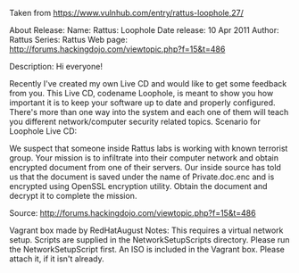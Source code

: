 Taken from https://www.vulnhub.com/entry/rattus-loophole,27/

About Release:
    Name: Rattus: Loophole
    Date release: 10 Apr 2011
    Author: Rattus
    Series: Rattus
    Web page: http://forums.hackingdojo.com/viewtopic.php?f=15&t=486

Description:
Hi everyone!

Recently I've created my own Live CD and would like to get some feedback from you. This Live CD, codename Loophole, is meant to show you how important it is to keep your software up to date and properly configured. There's more than one way into the system and each one of them will teach you different network/computer security related topics.
Scenario for Loophole Live CD:

We suspect that someone inside Rattus labs is working with known terrorist group. Your mission is to infiltrate into their computer network and obtain encrypted document from one of their servers. Our inside source has told us that the document is saved under the name of Private.doc.enc and is encrypted using OpenSSL encryption utility. Obtain the document and decrypt it to complete the mission.

Source: http://forums.hackingdojo.com/viewtopic.php?f=15&t=486

Vagrant box made by RedHatAugust
Notes:
    This requires a virtual network setup. Scripts are supplied in the NetworkSetupScripts directory. Please run the NetworkSetupScript first. An ISO is included in the Vagrant box. Please attach it, if it isn't already.
